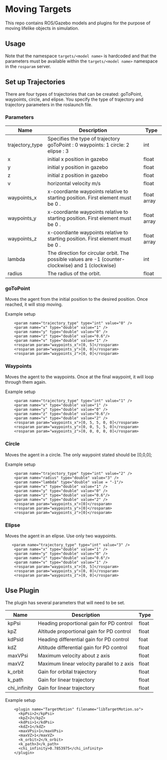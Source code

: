 Moving Targets
==============

This repo contains ROS/Gazebo models and plugins for the purpose of moving lifelike objects in simulation.

## Usage ##

Note that the namespace `targets/<model name>` is hardcoded and that the parameters must be available within the `targets/<model name>` namespace in the `rosparam` server.

## Set up Trajectories ##

There are four types of trajectories that can be created: goToPoint, waypoints, circle, and elipse. You specify the type of trajectory and trajectory parameters in the roslaunch file. 

### Parameters ###

| Name            | Description                                                                                        | Type        |
|-----------------|----------------------------------------------------------------------------------------------------|-------------|
| trajectory_type | Specifies the type of trajectory goToPoint : 0 waypoints: 1 circle: 2 elipse : 3                   | int         |
| x               | initial x position in gazebo                                                                       | float       |
| y               | initial y position in gazebo                                                                       | float       |
| z               | initial z position in gazebo                                                                       | float       |
| v               | horizontal velocity m/s                                                                            | float       |
| waypoints_x     | x-coordiante waypoints relative to starting position. First element must be 0 .                    | float array |
| waypoints_y     | x-coordiante waypoints relative to starting position. First element must be 0 .                    | float array |
| waypoints_z     | x-coordiante waypoints relative to starting position. First element must be 0 .                    | float array |
| lambda          | The direction for circular orbit. The possible values are -1 (counter-clockwise) and 1 (clockwise) | int         |
| radius          | The radius of the orbit.                                                                           | float       |


### goToPoint ###

Moves the agent from the initial position to the desired position. Once reached, it will stop moving. 

Example setup

``` 
    <param name="trajectory_type" type="int" value="0" />
    <param name="x" type="double" value="1" />
    <param name="y" type="double" value="0" />
    <param name="z" type="double" value="0.6"/>
    <param name="v" type="double" value="1" />
    <rosparam param="waypoints_x">[0, 5]</rosparam>
    <rosparam param="waypoints_y">[0, 0]</rosparam>
    <rosparam param="waypoints_z">[0, 0]</rosparam>
```

### Waypoints ##

Moves the agent to the waypoints. Once at the final waypoint, it will loop through them again.

Example setup 

```
    <param name="trajectory_type" type="int" value="1" />
    <param name="x" type="double" value="1" />
    <param name="y" type="double" value="0" />
    <param name="z" type="double" value="0.6"/>
    <param name="v" type="double" value="2" />
    <rosparam param="waypoints_x">[0, 5, 5, 0, 0]</rosparam>
    <rosparam param="waypoints_y">[0, 0, 5, 5, 0]</rosparam>
    <rosparam param="waypoints_z">[0, 0, 0, 0, 0]</rosparam>
```

### Circle ##

Moves the agent in a circle. The only waypoint stated should be [0,0,0];

Example setup

```
    <param name="trajectory_type" type="int" value="2" />
    <param name="radius" type="double" value="3" />
    <param name="lambda" type="double" value = "-1"/>
    <param name="x" type="double" value="1" />
    <param name="y" type="double" value="0" />
    <param name="z" type="double" value="0.6"/>
    <param name="v" type="double" value="2" />
    <rosparam param="waypoints_x">[0]</rosparam>
    <rosparam param="waypoints_y">[0]</rosparam>
    <rosparam param="waypoints_z">[0]</rosparam>
```

### Elipse ###

Moves the agent in an elipse. Use only two waypoints. 

```
   <param name="trajectory_type" type="int" value="3" />
    <param name="x" type="double" value="1" />
    <param name="y" type="double" value="0" />
    <param name="z" type="double" value="0.6"/>
    <param name="v" type="double" value="1" />
    <rosparam param="waypoints_x">[0, 5]</rosparam>
    <rosparam param="waypoints_y">[0, 0]</rosparam>
    <rosparam param="waypoints_z">[0, 0]</rosparam>
```

## Use Plugin ##

The plugin has several parameters that will need to be set. 


| Name         | Description                                | Type  |
|--------------|--------------------------------------------|-------|
| kpPsi        | Heading proportional gain for PD control   | float |
| kpZ          | Altitude proportional gain for PD control  | float |
| kdPsid       | Heading differential gain for PD control   | foat  |
| kdZ          | Altitude differential gain for PD control  | float |
| maxVPsi      | Maximum velocity about z axis              | float |
| maxVZ        | Maximum linear velocity parallel to z axis | float |
| k_orbit      | Gain for orbital trajectory                | float |
| k_path       | Gain for linear trajectory                 | float |
| chi_infinity | Gain for linear trajectory                 | float |

Example setup

```
    <plugin name="TargetMotion" filename="libTargetMotion.so">
      <kpPsi>2</kpPsi>
      <kpZ>2</kpZ>      
      <kdPsi>1</kdPsi>
      <kdZ>1</kdZ>
      <maxVPsi>1</maxVPsi>
      <maxVZ>1</maxVZ>
      <k_orbit>2</k_orbit>
      <k_path>3</k_path>
      <chi_infinity>0.7853975</chi_infinity>
    </plugin>
```
